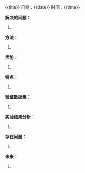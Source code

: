  {{title}}
日期：{{date}}  时间：{{time}}

**解决的问题：**

1. 

**方法：**

1. 

**优势：**

1. 

**特点：**

1. 

**验证数据集：**

1. 

**实验结果分析：**

1. 

**存在问题：**

1. 

**未来：**

1. 
